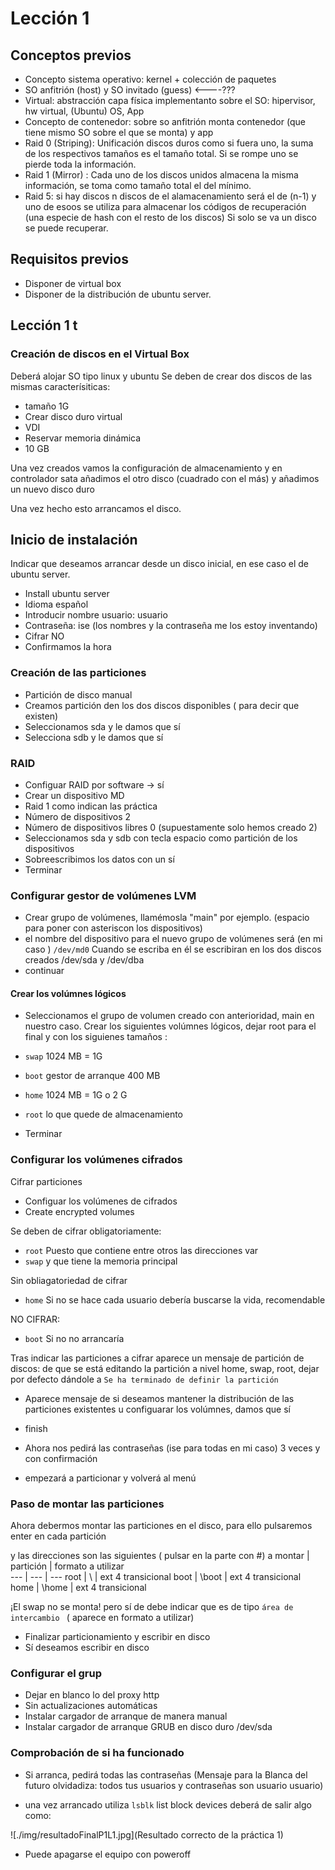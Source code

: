 # Lección 1  

## Conceptos previos  

- Concepto sistema operativo: kernel + colección de paquetes  
- SO anfitrión (host) y SO invitado (guess) <----???
- Virtual: abstracción capa física implementanto sobre el SO: hipervisor, hw virtual, (Ubuntu) OS, App
- Concepto de contenedor: sobre so anfitrión monta contenedor (que tiene mismo SO sobre el que se monta) y app
- Raid 0 (Striping): Unificación discos duros como si fuera uno, la suma de los respectivos tamaños es el tamaño total. Si se rompe uno se pierde toda la información.
- Raid 1 (Mirror) : Cada uno de los discos unidos almacena la misma información, se toma como tamaño total el del mínimo.  
- Raid 5: si hay discos n discos de el alamacenamiento será el de (n-1) y uno de esoos se utiliza para almacenar los códigos de recuperación (una especie de hash con el resto de los discos) Si solo se va un disco se puede recuperar. 



## Requisitos previos  

- Disponer de virtual box 
- Disponer de la distribución de ubuntu server.


## Lección 1 t


### Creación de discos en el Virtual Box

Deberá alojar SO tipo linux y ubuntu 
Se deben de crear dos discos de las mismas caracterísiticas: 
- tamaño 1G
- Crear disco duro virtual 
- VDI 
- Reservar memoria dinámica 
- 10 GB

Una vez creados vamos la configuración de almacenamiento y en controlador sata añadimos el otro disco (cuadrado con el más)
y añadimos un nuevo disco duro 

Una vez hecho esto arrancamos el disco. 

## Inicio de instalación   

Indicar que deseamos arrancar desde un disco inicial, en ese caso el de ubuntu server. 
- Install ubuntu server
- Idioma español  
- Introducir nombre usuario: usuario
- Contraseña: ise (los nombres y la contraseña me los estoy inventando)
- Cifrar NO
- Confirmamos la hora   

### Creación de las particiones 
- Partición de disco manual 
- Creamos partición den los dos discos disponibles ( para decir que existen)
- Seleccionamos sda y le damos que sí 
- Selecciona sdb y le damos que sí 

### RAID 
- Configuar RAID por software -> sí 
- Crear un dispositivo MD
- Raid 1 como indican las práctica
- Número de dispositivos 2
- Número de dispositivos libres 0 (supuestamente solo hemos creado 2)
- Seleccionamos sda y sdb con tecla espacio como partición de los dispositivos
- Sobreescribimos los datos con un sí 
- Terminar 

### Configurar gestor de volúmenes  LVM 
- Crear grupo de volúmenes, llamémosla "main" por ejemplo. 
(espacio para poner con asteriscon los dispositivos)
- el nombre del dispositivo para el nuevo grupo de volúmenes será (en mi caso )
`/dev/md0` 
Cuando se escriba en él se escribiran en los dos discos creados /dev/sda y /dev/dba
- continuar


#### Crear los volúmnes lógicos

- Seleccionamos el grupo de volumen creado con anterioridad, main en nuestro caso. 
Crear los siguientes volúmnes lógicos, dejar root para el final y con los siguienes tamaños : 

- `swap` 1024 MB = 1G
- `boot` gestor de arranque 400 MB
- `home` 1024 MB = 1G o 2 G
- `root` lo que quede de almacenamiento 

- Terminar  

### Configurar los volúmenes cifrados  

Cifrar particiones   

- Configuar los volúmenes de cifrados
- Create encrypted volumes

Se deben de cifrar obligatoriamente: 
- `root` Puesto que contiene entre otros las direcciones var   
- `swap` y que tiene la memoria principal 

Sin obliagatoriedad de cifrar
- `home` Si no se hace cada usuario debería buscarse la vida, recomendable 

NO CIFRAR: 

- `boot` Si no no arrancaría  

Tras indicar las particiones a cifrar aparece un mensaje de partición de discos: de que se está editando la partición a nivel home, swap, root, dejar por defecto dándole a `Se ha terminado de definir la partición`

- Aparece mensaje de si deseamos mantener la distribución de las particiones existentes u configuarar los volúmnes, damos que sí

- finish 

- Ahora nos pedirá las contraseñas  (ise para todas en mi caso)
3 veces y con confirmación 

- empezará a particionar  y volverá al menú  


### Paso de montar las particiones   

Ahora debermos montar las particiones en el disco, para ello pulsaremos enter en cada partición

y las direcciones son las siguientes ( pulsar en la parte con #)
 a montar | partición | formato a utilizar   
 --- | ---  | ---
 root | \    | ext 4 transicional 
 boot | \boot   | ext 4 transicional 
 home | \home  | ext 4 transicional 
 
 ¡El swap no se monta! pero sí de debe indicar que es de tipo `área de intercambio ` ( aparece en formato a utilizar)

- Finalizar particionamiento y escribir en disco 
- Sí deseamos escribir en disco 


### Configurar el grup
 - Dejar en blanco  lo del proxy http 
 - Sin actualizaciones automáticas  
 - Instalar cargador de arranque de manera manual 
 - Instalar cargador de arranque GRUB en disco duro /dev/sda  
 
 
### Comprobación de si ha funcionado
- Si arranca, pedirá todas las contraseñas (Mensaje para la Blanca del futuro olvidadiza: todos tus usuarios y contraseñas son usuario usuario)

-  una vez arrancado utiliza `lsblk` list block devices 
deberá de salir algo como: 

![./img/resultadoFinalP1L1.jpg](Resultado correcto de la práctica 1) 
 
- Puede apagarse el equipo con poweroff


